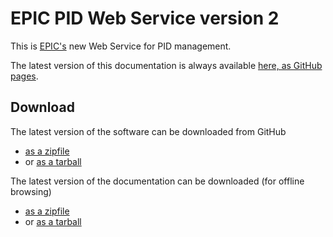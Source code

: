EPIC PID Web Service version 2
==============================

This is [EPIC's](http://www.pidconsortium.eu/) new Web Service
for PID management.

The latest version of this documentation is always available
[here, as GitHub pages](http://catchplus.github.com/EPIC-API-v2/).

Download
--------

The latest version of the software can be downloaded from GitHub

*   [as a zipfile](https://github.com/CatchPlus/EPIC-API-v2/zipball/master)
*   or [as a tarball](https://github.com/CatchPlus/EPIC-API-v2/tarball/master)

The latest version of the documentation can be downloaded (for offline browsing)

*   [as a zipfile](https://github.com/CatchPlus/EPIC-API-v2/zipball/gh-pages)
*   or [as a tarball](https://github.com/CatchPlus/EPIC-API-v2/tarball/gh-pages)
